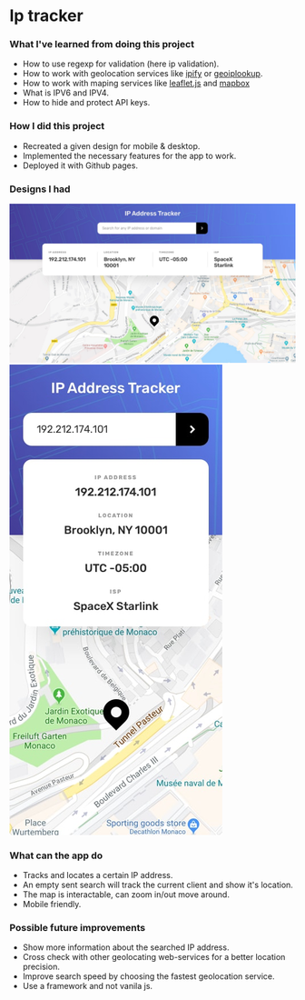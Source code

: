 # Ip tracker

 
### What I've learned from doing this project
* How to use regexp for validation (here ip validation).
* How to work with geolocation services like [ipify](https://www.ipify.org/) or [geoiplookup](https://geoiplookup.io/).
* How to work with maping services like [leaflet.js](https://leafletjs.com/) and [mapbox](https://www.mapbox.com/)
* What is IPV6 and IPV4.
* How to hide and protect API keys.


### How I did this project
* Recreated a given design for mobile & desktop.
* Implemented the necessary features for the app to work.
* Deployed it with Github pages.


### Designs I had
![alt text](https://raw.githubusercontent.com/Dan-Lucian/ip-tracker/main/design/desktop-design.jpg "Desktop design")
![alt text](https://raw.githubusercontent.com/Dan-Lucian/ip-tracker/main/design/mobile-design.jpg "Mobile design")
 
 
### What can the app do
* Tracks and locates a certain IP address.
* An empty sent search will track the current client and show it's location.
* The map is interactable, can zoom in/out move around.
* Mobile friendly.


### Possible future improvements
* Show more information about the searched IP address.
* Cross check with other geolocating web-services for a better location precision.
* Improve search speed by choosing the fastest geolocation service.
* Use a framework and not vanila js.
